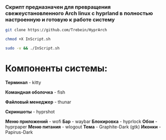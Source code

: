 ### Скрипт предназначен для превращения свежеустановленного Arch linux с hyprland в полностью настроенную и готовую к работе систему

```BASH
git clone https://github.com/Trebein/HyprArch
```
```BASH
chmod +X InScript.sh
```
```BASH
sudo -v && ./InScript.sh
```

# Компоненты системы:
**Терминал** - kitty

**Командная оболочка** - fish

**Файловый менеджер** - thunar

**Скриншоты** - hyprshot

**Меню приложений** - wofi
**Бар** - waybar
**Блокировка** - hyprlock
**Обои** -  hyprpaper
**Меню питания** - wlogout
**Тема** - Graphite-Dark (gtk)
**Иконки** - Papirus-Dark
